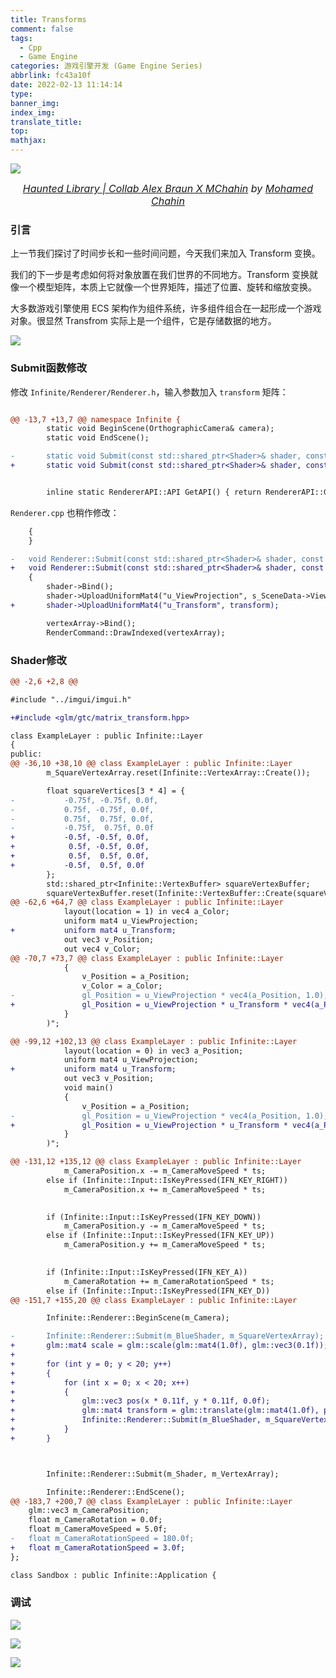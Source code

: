 ```yaml
---
title: Transforms
comment: false
tags:
  - Cpp
  - Game Engine
categories: 游戏引擎开发 (Game Engine Series)
abbrlink: fc43a10f
date: 2022-02-13 11:14:14
type:
banner_img:
index_img:
translate_title:
top:
mathjax:
---
```


![](https://cdn.jsdelivr.net/gh/Yousazoe/picgo-repo/img/GE29.png)



<div align=center>
  <font size="3">
    <i>
      <a href="https://www.behance.net/gallery/88554545/Haunted-Library-Collab-Alex-Braun-X-MChahin">Haunted Library | Collab Alex Braun X MChahin</a> by 
      <a href="https://www.behance.net/MChahin">Mohamed Chahin</a>
    </i>
  </font>
</div>

### 引言

上一节我们探讨了时间步长和一些时间问题，今天我们来加入 Transform 变换。

<!--more-->



我们的下一步是考虑如何将对象放置在我们世界的不同地方。Transform 变换就像一个模型矩阵，本质上它就像一个世界矩阵，描述了位置、旋转和缩放变换。

大多数游戏引擎使用 ECS 架构作为组件系统，许多组件组合在一起形成一个游戏对象。很显然 Transfrom 实际上是一个组件，它是存储数据的地方。

![](https://cdn.jsdelivr.net/gh/Yousazoe/picgo-repo/img/v2-04e15b14964c9b61bffdfad42e907ffc_1440w.jpg)





### Submit函数修改

修改 `Infinite/Renderer/Renderer.h`，输入参数加入 `transform` 矩阵： 

```diff

@@ -13,7 +13,7 @@ namespace Infinite {
		static void BeginScene(OrthographicCamera& camera);
		static void EndScene();

-		static void Submit(const std::shared_ptr<Shader>& shader, const std::shared_ptr<VertexArray>& vertexArray);
+		static void Submit(const std::shared_ptr<Shader>& shader, const std::shared_ptr<VertexArray>& vertexArray, const glm::mat4& transform = glm::mat4(1.0f));


		inline static RendererAPI::API GetAPI() { return RendererAPI::GetAPI(); }
```



`Renderer.cpp` 也稍作修改：

```diff
	{
	}

-	void Renderer::Submit(const std::shared_ptr<Shader>& shader, const std::shared_ptr<VertexArray>& vertexArray)
+	void Renderer::Submit(const std::shared_ptr<Shader>& shader, const std::shared_ptr<VertexArray>& vertexArray, const glm::mat4& transform)
	{
		shader->Bind();
		shader->UploadUniformMat4("u_ViewProjection", s_SceneData->ViewProjectionMatrix);
+		shader->UploadUniformMat4("u_Transform", transform);

		vertexArray->Bind();
		RenderCommand::DrawIndexed(vertexArray);
```





### Shader修改

```diff
@@ -2,6 +2,8 @@

#include "../imgui/imgui.h"

+#include <glm/gtc/matrix_transform.hpp>

class ExampleLayer : public Infinite::Layer
{
public:
@@ -36,10 +38,10 @@ class ExampleLayer : public Infinite::Layer
		m_SquareVertexArray.reset(Infinite::VertexArray::Create());

		float squareVertices[3 * 4] = {
-			-0.75f, -0.75f, 0.0f,
-			0.75f, -0.75f, 0.0f,
-			0.75f,  0.75f, 0.0f,
-			-0.75f,  0.75f, 0.0f
+			-0.5f, -0.5f, 0.0f,
+			 0.5f, -0.5f, 0.0f,
+			 0.5f,  0.5f, 0.0f,
+			-0.5f,  0.5f, 0.0f
		};
		std::shared_ptr<Infinite::VertexBuffer> squareVertexBuffer;
		squareVertexBuffer.reset(Infinite::VertexBuffer::Create(squareVertices, sizeof(squareVertices)));
@@ -62,6 +64,7 @@ class ExampleLayer : public Infinite::Layer
			layout(location = 1) in vec4 a_Color;
			uniform mat4 u_ViewProjection;
+			uniform mat4 u_Transform;
			out vec3 v_Position;
			out vec4 v_Color;
@@ -70,7 +73,7 @@ class ExampleLayer : public Infinite::Layer
			{
				v_Position = a_Position;
				v_Color = a_Color;
-				gl_Position = u_ViewProjection * vec4(a_Position, 1.0);	
+				gl_Position = u_ViewProjection * u_Transform * vec4(a_Position, 1.0);	
			}
		)";

@@ -99,12 +102,13 @@ class ExampleLayer : public Infinite::Layer
			layout(location = 0) in vec3 a_Position;
			uniform mat4 u_ViewProjection;
+			uniform mat4 u_Transform;
			out vec3 v_Position;
			void main()
			{
				v_Position = a_Position;
-				gl_Position = u_ViewProjection * vec4(a_Position, 1.0);	
+				gl_Position = u_ViewProjection * u_Transform * vec4(a_Position, 1.0);	
			}
		)";

@@ -131,12 +135,12 @@ class ExampleLayer : public Infinite::Layer
			m_CameraPosition.x -= m_CameraMoveSpeed * ts;
		else if (Infinite::Input::IsKeyPressed(IFN_KEY_RIGHT))
			m_CameraPosition.x += m_CameraMoveSpeed * ts;
		

		if (Infinite::Input::IsKeyPressed(IFN_KEY_DOWN))
			m_CameraPosition.y -= m_CameraMoveSpeed * ts;
		else if (Infinite::Input::IsKeyPressed(IFN_KEY_UP))
			m_CameraPosition.y += m_CameraMoveSpeed * ts;
		

		if (Infinite::Input::IsKeyPressed(IFN_KEY_A))
			m_CameraRotation += m_CameraRotationSpeed * ts;
		else if (Infinite::Input::IsKeyPressed(IFN_KEY_D))
@@ -151,7 +155,20 @@ class ExampleLayer : public Infinite::Layer

		Infinite::Renderer::BeginScene(m_Camera);

-		Infinite::Renderer::Submit(m_BlueShader, m_SquareVertexArray);
+		glm::mat4 scale = glm::scale(glm::mat4(1.0f), glm::vec3(0.1f));
+
+		for (int y = 0; y < 20; y++)
+		{
+			for (int x = 0; x < 20; x++)
+			{
+				glm::vec3 pos(x * 0.11f, y * 0.11f, 0.0f);
+				glm::mat4 transform = glm::translate(glm::mat4(1.0f), pos) * scale;
+				Infinite::Renderer::Submit(m_BlueShader, m_SquareVertexArray, transform);
+			}
+		}



		Infinite::Renderer::Submit(m_Shader, m_VertexArray);

		Infinite::Renderer::EndScene();
@@ -183,7 +200,7 @@ class ExampleLayer : public Infinite::Layer
	glm::vec3 m_CameraPosition;
	float m_CameraRotation = 0.0f;
	float m_CameraMoveSpeed = 5.0f;
-	float m_CameraRotationSpeed = 180.0f;
+	float m_CameraRotationSpeed = 3.0f;
};

class Sandbox : public Infinite::Application {
```











### 调试

![](https://cdn.jsdelivr.net/gh/Yousazoe/picgo-repo/img/_cgi-bin_mmwebwx-bin_webwxgetmsgimg__&MsgID=8631407968025348936&skey=@crypt_ea61667d_694949c6627c5de3df93207d95533bb5&mmweb_appid=wx_webfilehelper.jpeg)

![](https://cdn.jsdelivr.net/gh/Yousazoe/picgo-repo/img/_cgi-bin_mmwebwx-bin_webwxgetmsgimg__&MsgID=3022537205352425&skey=@crypt_ea61667d_694949c6627c5de3df93207d95533bb5&mmweb_appid=wx_webfilehelper.jpeg)

![](https://cdn.jsdelivr.net/gh/Yousazoe/picgo-repo/img/_cgi-bin_mmwebwx-bin_webwxgetmsgimg__&MsgID=1813129959150937595&skey=@crypt_ea61667d_694949c6627c5de3df93207d95533bb5&mmweb_appid=wx_webfilehelper.jpeg)





